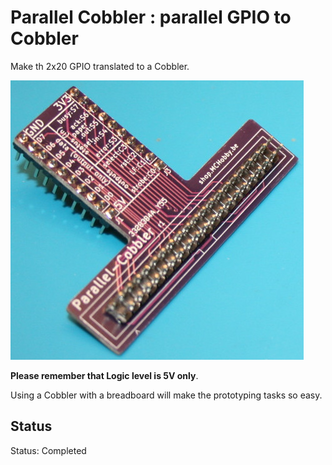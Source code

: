 # Parallel Cobbler : parallel GPIO to Cobbler

Make th 2x20 GPIO translated to a Cobbler.

![Parallel Cobbler](docs/_static/parallel-cobbler.jpg)

 __Please remember that Logic level is 5V only__.


Using a Cobbler with a breadboard will make the prototyping tasks so easy.

## Status

Status: Completed
